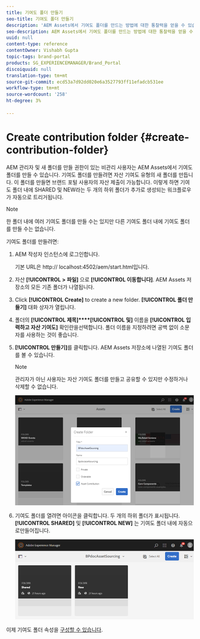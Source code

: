 ```yaml
---
title: 기여도 폴더 만들기
seo-title: 기여도 폴더 만들기
description: 'AEM Assets에서 기여도 폴더를 만드는 방법에 대한 통찰력을 얻을 수 있습니다. '
seo-description: AEM Assets에서 기여도 폴더를 만드는 방법에 대한 통찰력을 얻을 수 있습니다.
uuid: null
content-type: reference
contentOwner: Vishabh Gupta
topic-tags: brand-portal
products: SG_EXPERIENCEMANAGER/Brand_Portal
discoiquuid: null
translation-type: tm+mt
source-git-commit: ecd53a7d92dd020e6a3527793ff11efadcb531ee
workflow-type: tm+mt
source-wordcount: '258'
ht-degree: 3%

---
```



# Create contribution folder {#create-contribution-folder}


AEM 관리자 및 새 폴더를 만들 권한이 있는 비관리 사용자는 AEM Assets에서 기여도 폴더를 만들 수 있습니다.
기여도 폴더를 만들려면 자산 기여도 유형의 새 폴더를 만듭니다. 이 폴더를 만들면 브랜드 포털 사용자의 자산 제출이 가능합니다.  이렇게 하면 기여도 폴더 내에 SHARED 및 NEW라는 두 개의 하위 폴더가 추가로 생성되는 워크플로우가 자동으로 트리거됩니다.

>[!NOTE]
>
>한 폴더 내에 여러 기여도 폴더를 만들 수는 있지만 다른 기여도 폴더 내에 기여도 폴더를 만들 수는 없습니다.

기여도 폴더를 만들려면:
1. AEM 작성자 인스턴스에 로그인합니다.

   기본 URL은 http:// localhost:4502/aem/start.html입니다.

1. 자산 **[!UICONTROL > 파일]** 으로 **[!UICONTROL 이동합니다]**. AEM Assets 저장소의 모든 기존 폴더가 나열됩니다.

1. Click **[!UICONTROL Create]** to create a new folder. **[!UICONTROL 폴더 만들기]** 대화 상자가 열립니다.

1. 폴더의 **[!UICONTROL 제목]****[!UICONTROL 및]** 이름을 **[!UICONTROL 입력하고 자산 기여도]** 확인란을선택합니다.
폴더 이름을 지정하려면 공백 없이 소문자를 사용하는 것이 좋습니다.

1. **[!UICONTROL 만들기]**&#x200B;를 클릭합니다. AEM Assets 저장소에 나열된 기여도 폴더를 볼 수 있습니다.

   >[!NOTE]
   >
   >관리자가 아닌 사용자는 자산 기여도 폴더를 만들고 공유할 수 있지만 수정하거나 삭제할 수 없습니다.

   ![](assets/create-contribution-folder.png)

1. 기여도 폴더를 열려면 아이콘을 클릭합니다. 두 개의 하위 폴더가 표시됩니다.**[!UICONTROL SHARED]** 및 **[!UICONTROL NEW]** 는 기여도 폴더 내에 자동으로만들어집니다.

   ![](assets/contribution-folder.png)

이제 기여도 폴더 속성을 [구성할 수 있습니다](brand-portal-configure-contribution-folder-properties.md).


